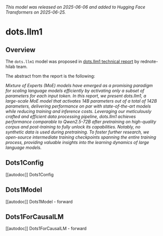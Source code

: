 <!--Copyright 2025 The HuggingFace Team. All rights reserved.

Licensed under the Apache License, Version 2.0 (the "License"); you may not use this file except in compliance with
the License. You may obtain a copy of the License at

http://www.apache.org/licenses/LICENSE-2.0

Unless required by applicable law or agreed to in writing, software distributed under the License is distributed on
an "AS IS" BASIS, WITHOUT WARRANTIES OR CONDITIONS OF ANY KIND, either express or implied. See the License for the
specific language governing permissions and limitations under the License.

⚠️ Note that this file is in Markdown but contain specific syntax for our doc-builder (similar to MDX) that may not be
rendered properly in your Markdown viewer.

-->
*This model was released on 2025-06-06 and added to Hugging Face Transformers on 2025-06-25.*

# dots.llm1

## Overview

The `dots.llm1` model was proposed in [dots.llm1 technical report](https://huggingface.co/papers/2506.05767) by rednote-hilab team.

The abstract from the report is the following:

*Mixture of Experts (MoE) models have emerged as a promising paradigm for scaling language models efficiently by activating only a subset of parameters for each input token. In this report, we present dots.llm1, a large-scale MoE model that activates 14B parameters out of a total of 142B parameters, delivering performance on par with state-of-the-art models while reducing training and inference costs. Leveraging our meticulously crafted and efficient data processing pipeline, dots.llm1 achieves performance comparable to Qwen2.5-72B after pretraining on high-quality corpus and post-training to fully unlock its capabilities. Notably, no synthetic data is used during pretraining. To foster further research, we open-source intermediate training checkpoints spanning the entire training process, providing valuable insights into the learning dynamics of large language models.*

## Dots1Config

[[autodoc]] Dots1Config

## Dots1Model

[[autodoc]] Dots1Model
    - forward

## Dots1ForCausalLM

[[autodoc]] Dots1ForCausalLM
    - forward
